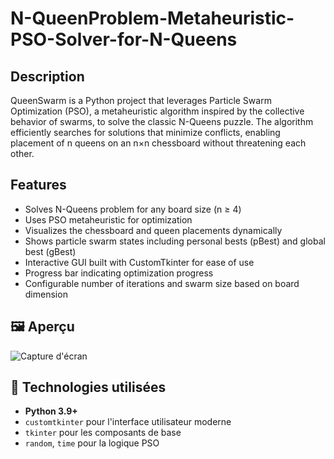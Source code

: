 # N-QueenProblem-Metaheuristic-PSO-Solver-for-N-Queens

## Description
QueenSwarm is a Python project that leverages Particle Swarm Optimization (PSO), a metaheuristic algorithm inspired by the collective behavior of swarms, to solve the classic N-Queens puzzle. The algorithm efficiently searches for solutions that minimize conflicts, enabling placement of n queens on an n×n chessboard without threatening each other.

## Features
- Solves N-Queens problem for any board size (n ≥ 4)
- Uses PSO metaheuristic for optimization
- Visualizes the chessboard and queen placements dynamically
- Shows particle swarm states including personal bests (pBest) and global best (gBest)
- Interactive GUI built with CustomTkinter for ease of use
- Progress bar indicating optimization progress
- Configurable number of iterations and swarm size based on board dimension
## 🖼️ Aperçu

![Capture d'écran](https://raw.githubusercontent.com/Meriamsikini/QueenSwarm-Metaheuristic-PSO-Solver-for-N-Queens/94c85391e2d80cd39dbbc9a92d650a2a7201ec0e/Capture%20d'%C3%A9cran%202025-05-31%20223437.png)

## 🚀 Technologies utilisées

- **Python 3.9+**
- `customtkinter` pour l'interface utilisateur moderne
- `tkinter` pour les composants de base
- `random`, `time` pour la logique PSO

